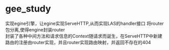 # gee_study
实现egine引擎，让egine实现ServeHTTP,从而实现LAS的handler接口 
将router包分离,使得engine封装router  
封装了各种中间方法和请求信息的Context随请求而诞生，在ServeHTTP中新建  
路由的注册由router实现，并且router实现路由映射，并返回不存在的404  
